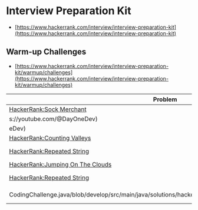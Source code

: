 # Interview Preparation Kit
- [https://www.hackerrank.com/interview/interview-preparation-kit](https://www.hackerrank.com/interview/interview-preparation-kit)


## Warm-up Challenges
- [https://www.hackerrank.com/interview/interview-preparation-kit/warmup/challenges](https://www.hackerrank.com/interview/interview-preparation-kit/warmup/challenges)

| Problem | Source code | Test Cases  | Video | 
| ------------- |:-------------:|:-------------:| -----:|
|  [HackerRank:Sock Merchant](https://www.hackerrank.com/challenges/sock-merchant/) | [SockMerchant.java](https://github.com/krishnamanchikalapudi/CodingChallenge.java/blob/develop/src/main/java/solutions/hackerrank/interview/warmup/SockMerchant.java) |[SockMerchantTests.java](https://github.com/krishnamanchikalapudi/CodingChallenge.java/blob/develop/src/test/java/solutions/hackerrank/interview/warmup/unit/SockMerchantTests.java)  |  [videos](https://youtube.com/@DayOneDev)  | 
s://youtube.com/@DayOneDev)  | 
eDev)  | 
| [HackerRank:Counting Valleys](https://www.hackerrank.com/challenges/counting-valleys/)  | [CountingValleys.java](https://github.com/krishnamanchikalapudi/CodingChallenge.java/blob/develop/src/main/java/solutions/hackerrank/interview/warmup/CountingValleys.java) |[CountingValleysTests.java](https://github.com/krishnamanchikalapudi/CodingChallenge.java/blob/develop/src/test/java/solutions/hackerrank/interview/warmup/unit/CountingValleysTests.java)  |  [videos](https://youtube.com/@DayOneDev)  | 
| [HackerRank:Repeated String](https://www.hackerrank.com/challenges/repeated-string/)  | [.java](https://github.com/krishnamanchikalapudi/CodingChallenge.java/blob/develop/src/main/java/solutions/hackerrank/interview/warmup/RepeatedString.java) |[RepeatedStringTests.java](https://github.com/krishnamanchikalapudi/CodingChallenge.java/blob/develop/src/test/java/solutions/hackerrank/interview/warmup/unit/RepeatedStringTests.java)  |  [videos](https://youtube.com/@DayOn
| [HackerRank:Jumping On The Clouds](https://www.hackerrank.com/challenges/jumping-on-the-clouds/)  | [JumpingOnTheClouds.java](https://github.com/krishnamanchikalapudi/CodingChallenge.java/blob/develop/src/main/java/solutions/hackerrank/interview/warmup/JumpingOnTheClouds.java) |[JumpingOnTheCloudsTests.java](https://github.com/krishnamanchikalapudi/CodingChallenge.java/blob/develop/src/test/java/solutions/hackerrank/interview/warmup/unit/JumpingOnTheCloudsTests.java)  |  [videos](https://youtube.com/@DayOneDev)  | 
| [HackerRank:Repeated String](https://www.hackerrank.com/challenges/repeated-string/) | [RepeatedString.java](https://github.com/krishnamanchikalapudi/
CodingChallenge.java/blob/develop/src/main/java/solutions/hackerrank/interview/warmup/RepeatedString.java) |[RepeatedStringTests.java](https://github.com/krishnamanchikalapudi/CodingChallenge.java/blob/develop/src/test/java/solutions/hackerrank/interview/warmup/unit/RepeatedStringTests.java)  |  [videos](https://youtube.com/@DayOn